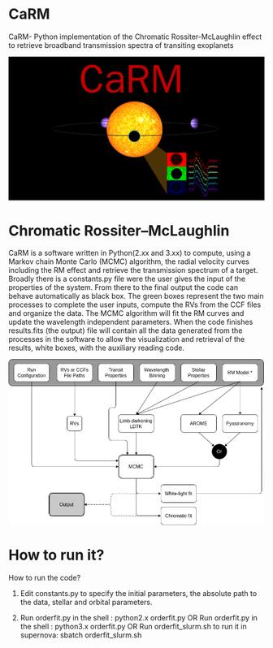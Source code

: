 # CaRM
CaRM- Python implementation of the Chromatic Rossiter-McLaughlin effect to retrieve broadband transmission spectra of transiting exoplanets

![Alt text](carm.png?raw=true "Title")
# Chromatic Rossiter–McLaughlin

CaRM is a software written in Python(2.xx and 3.xx) to compute, using a Markov chain Monte
Carlo (MCMC) algorithm, the radial velocity curves including the RM effect and retrieve
the transmission spectrum of a target. Broadly there is a constants.py file were the
user gives the input of the properties of the system. From
there to the final output the code can behave automatically as black box. The green
boxes represent the two main processes to complete the user inputs, compute the RVs
from the CCF files and organize the data. The MCMC algorithm will fit the
RM curves and update the wavelength independent parameters. When the code finishes
results.fits (the output) file will contain all the data generated from the processes
in the software to allow the visualization and retrieval of the results, white boxes, with
the auxiliary reading code.

![Alt text](CARM_flowchart.png?raw=true "Title")

# How to run it?
How to run the code?
1) Edit constants.py to specify the initial parameters, the absolute path to the data, stellar and orbital parameters.

2) Run orderfit.py in the shell :  python2.x orderfit.py 
   OR
   Run orderfit.py in the shell :  python3.x orderfit.py 
   OR
   Run orderfit_slurm.sh to run it in supernova: sbatch orderfit_slurm.sh
